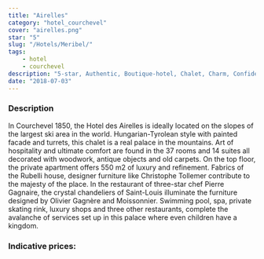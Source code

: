 ```yaml
---
title: "Airelles"
category: "hotel_courchevel"
cover: "airelles.png"
star: "5"
slug: "/Hotels/Meribel/"
tags:
    - hotel
    - courchevel
description: "5-star, Authentic, Boutique-hotel, Chalet, Charm, Confidential, Cozy, Lively, Palace, Traditional, Luxury, Mountain, Cultural Activities, Sports Activities, Business, Bar, Wellness, Wedding & Honeymoon, Star Chef, Gastronomy, Family, Swimming Pool, Restaurant, Shopping, Spa"
date: "2018-07-03"
---
```

 
 ### Description
In Courchevel 1850, the Hotel des Airelles is ideally located on the slopes of the largest ski area in the world. Hungarian-Tyrolean style with painted facade and turrets, this chalet is a real palace in the mountains.
Art of hospitality and ultimate comfort are found in the 37 rooms and 14 suites all decorated with woodwork, antique objects and old carpets. On the top floor, the private apartment offers 550 m2 of luxury and refinement. Fabrics of the Rubelli house, designer furniture like Christophe Tollemer contribute to the majesty of the place. In the restaurant of three-star chef Pierre Gagnaire, the crystal chandeliers of Saint-Louis illuminate the furniture designed by Olivier Gagnère and Moissonnier. Swimming pool, spa, private skating rink, luxury shops and three other restaurants, complete the avalanche of services set up in this palace where even children have a kingdom.

### Indicative prices: